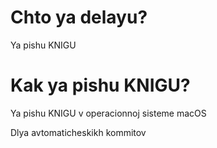 # Chto ya delayu?
Ya pishu KNIGU

# Kak ya pishu KNIGU?
Ya pishu KNIGU v operacionnoj sisteme macOS

Dlya avtomaticheskikh kommitov 
